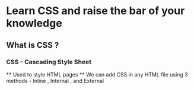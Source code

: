 # Learn CSS and raise the bar of your knowledge
## What is CSS ?
### CSS - Cascading Style Sheet

** Used to style HTML pages ** We can add CSS in any HTML file using 3 methods - Inline , Internal , and External